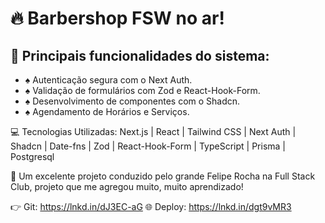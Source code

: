 # 🔥 Barbershop FSW no ar!

## 🎯 Principais funcionalidades do sistema:
- ♠️ Autenticação segura com o Next Auth.
- ♠️ Validação de formulários com Zod e React-Hook-Form.
- ♠️ Desenvolvimento de componentes com o Shadcn.
- ♠️ Agendamento de Horários e Serviços.

💻 Tecnologias Utilizadas:
Next.js | React | Tailwind CSS | Next Auth | Shadcn | Date-fns | Zod | React-Hook-Form | TypeScript | Prisma | Postgresql

🙌 Um excelente projeto conduzido pelo grande Felipe Rocha na Full Stack Club, projeto que me agregou muito, muito aprendizado!

👉 Git: https://lnkd.in/dJ3EC-aG
🌐 Deploy: https://lnkd.in/dgt9vMR3
